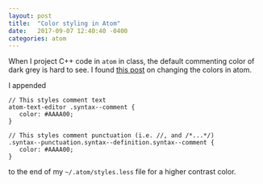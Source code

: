 ```yaml
---
layout: post
title:  "Color styling in Atom"
date:   2017-09-07 12:40:40 -0400
categories: atom
---
```


When I project C++ code in `atom` in class, the default commenting color of dark grey
is hard to see. I found [this post](https://stackoverflow.com/questions/37028403/changing-comment-colour-in-atom-editor) on changing the colors in atom.

 I appended

 ```
 // This styles comment text
atom-text-editor .syntax--comment {
    color: #AAAA00;
}

// This styles comment punctuation (i.e. //, and /*...*/)
.syntax--punctuation.syntax--definition.syntax--comment {
    color: #AAAA00;
}
 ```

 to the end of my `~/.atom/styles.less` file for a higher contrast color.
